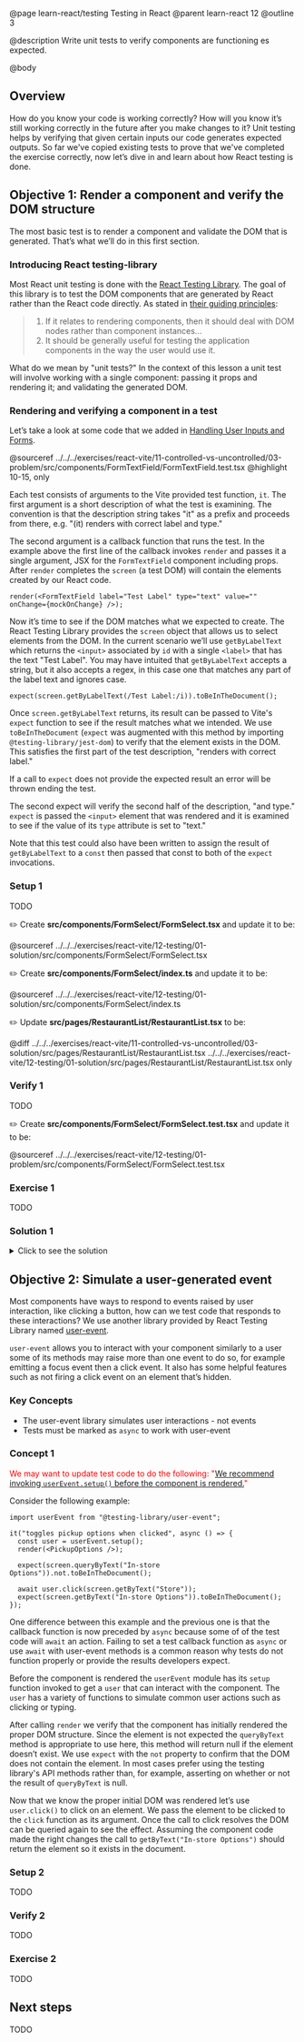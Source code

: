 @page learn-react/testing Testing in React
@parent learn-react 12
@outline 3

@description Write unit tests to verify components are functioning es expected.

@body

## Overview

How do you know your code is working correctly? How will you know it’s still working correctly in
the future after you make changes to it? Unit testing helps by verifying that given certain inputs
our code generates expected outputs. So far we've copied existing tests to prove that we've
completed the exercise correctly, now let’s dive in and learn about how React testing is done.

## Objective 1: Render a component and verify the DOM structure

The most basic test is to render a component and validate the DOM that is generated. That’s what
we’ll do in this first section.

### Introducing React testing-library

Most React unit testing is done with the [React Testing
Library](https://testing-library.com/docs/react-testing-library/intro/). The goal of this library is
to test the DOM components that are generated by React rather than the React code directly. As
stated in [their guiding principles](https://testing-library.com/docs/guiding-principles):

> 1. If it relates to rendering components, then it should deal with DOM nodes rather than component
>    instances...
> 2. It should be generally useful for testing the application components in the way the user would
>    use it.

What do we mean by "unit tests?" In the context of this lesson a unit test will involve working with
a single component: passing it props and rendering it; and validating the generated DOM.

### Rendering and verifying a component in a test

Let’s take a look at some code that we added in [Handling User Inputs and
Forms](./controlled-vs-uncontrolled.html).

@sourceref ../../../exercises/react-vite/11-controlled-vs-uncontrolled/03-problem/src/components/FormTextField/FormTextField.test.tsx
@highlight 10-15, only

Each test consists of arguments to the Vite provided test function, `it`. The first argument is a
short description of what the test is examining. The convention is that the description string takes
"it" as a prefix and proceeds from there, e.g. "(it) renders with correct label and type."

The second argument is a callback function that runs the test. In the example above the first line
of the callback invokes `render` and passes it a single argument, JSX for the `FormTextField`
component including props. After `render` completes the `screen` (a test DOM) will contain the
elements created by our React code.

```tsx
render(<FormTextField label="Test Label" type="text" value="" onChange={mockOnChange} />);
```

Now it’s time to see if the DOM matches what we expected to create. The React Testing Library
provides the `screen` object that allows us to select elements from the DOM. In the current scenario
we’ll use `getByLabelText` which returns the `<input>` associated by `id` with a single `<label>`
that has the text "Test Label". You may have intuited that `getByLabelText` accepts a string, but it
also accepts a regex, in this case one that matches any part of the label text and ignores case.

```tsx
expect(screen.getByLabelText(/Test Label:/i)).toBeInTheDocument();
```

Once `screen.getByLabelText` returns, its result can be passed to Vite's `expect` function to see if
the result matches what we intended. We use `toBeInTheDocument` (`expect` was augmented with this
method by importing `@testing-library/jest-dom`) to verify that the element exists in the DOM. This
satisfies the first part of the test description, "renders with correct label."

If a call to `expect` does not provide the expected result an error will be thrown ending the test.

The second expect will verify the second half of the description, "and type."  `expect` is passed
the `<input>` element that was rendered and it is examined to see if the value of its `type`
attribute is set to "text."

Note that this test could also have been written to assign the result of `getByLabelText` to a
`const` then passed that const to both of the `expect` invocations.

### Setup 1

TODO

✏️ Create **src/components/FormSelect/FormSelect.tsx** and update it to be:

@sourceref ../../../exercises/react-vite/12-testing/01-solution/src/components/FormSelect/FormSelect.tsx

✏️ Create **src/components/FormSelect/index.ts** and update it to be:

@sourceref ../../../exercises/react-vite/12-testing/01-solution/src/components/FormSelect/index.ts

✏️ Update **src/pages/RestaurantList/RestaurantList.tsx** to be:

@diff ../../../exercises/react-vite/11-controlled-vs-uncontrolled/03-solution/src/pages/RestaurantList/RestaurantList.tsx ../../../exercises/react-vite/12-testing/01-solution/src/pages/RestaurantList/RestaurantList.tsx only

### Verify 1

TODO

✏️ Create **src/components/FormSelect/FormSelect.test.tsx** and update it to be:

@sourceref ../../../exercises/react-vite/12-testing/01-problem/src/components/FormSelect/FormSelect.test.tsx

### Exercise 1

TODO

### Solution 1

<details>
<summary>Click to see the solution</summary>

✏️ Update **src/components/FormSelect/FormSelect.test.tsx** to be:

@diff ../../../exercises/react-vite/12-testing/01-problem/src/components/FormSelect/FormSelect.test.tsx ../../../exercises/react-vite/12-testing/01-solution/src/components/FormSelect/FormSelect.test.tsx only

</details>

## Objective 2: Simulate a user-generated event

Most components have ways to respond to events raised by user interaction, like clicking a button,
how can we test code that responds to these interactions? We use another library provided by React
Testing Library named [user-event](https://testing-library.com/docs/user-event/intro).

`user-event` allows you to interact with your component similarly to a user some of its methods may
raise more than one event to do so, for example emitting a focus event then a click event. It also
has some helpful features such as not firing a click event on an element that’s hidden.

### Key Concepts

- The user-event library simulates user interactions - not events
- Tests must be marked as `async` to work with user-event

### Concept 1

<span style="color:red">We may want to update test code to do the following: "[We recommend invoking
`userEvent.setup()` before the component is
rendered.](https://testing-library.com/docs/user-event/intro#writing-tests-with-userevent)"</span>

Consider the following example:

```tsx
import userEvent from "@testing-library/user-event";

it("toggles pickup options when clicked", async () => {
  const user = userEvent.setup();
  render(<PickupOptions />);

  expect(screen.queryByText("In-store Options")).not.toBeInTheDocument();

  await user.click(screen.getByText("Store"));
  expect(screen.getByText("In-store Options")).toBeInTheDocument();
});
```

One difference between this example and the previous one is that the callback function is now
preceded by `async` because some of of the test code will `await` an action. Failing to set a test
callback function as `async` or use `await` with user-event methods is a common reason why tests do
not function properly or provide the results developers expect.

Before the component is rendered the `userEvent` module has its `setup` function invoked to get a
`user` that can interact with the component. The `user` has a variety of functions to simulate
common user actions such as clicking or typing.

After calling `render` we verify that the component has initially rendered the proper DOM structure.
Since the element is not expected the `queryByText` method is appropriate to use here, this method
will return null if the element doesn’t exist. We use `expect` with the `not` property to confirm
that the DOM does not contain the element. In most cases prefer using the testing library's API
methods rather than, for example, asserting on whether or not the result of `queryByText` is null.

Now that we know the proper initial DOM was rendered let’s use `user.click()` to click on an
element. We pass the element to be clicked to the `click` function as its argument. Once the call to
click resolves the DOM can be queried again to see the effect. Assuming the component code made the
right changes the call to `getByText("In-store Options")` should return the element so it exists in
the document.

### Setup 2

TODO

### Verify 2

TODO

### Exercise 2

TODO

## Next steps

TODO
